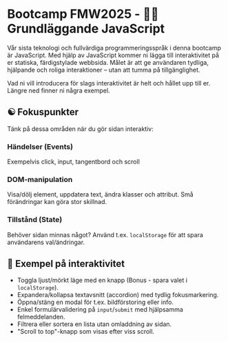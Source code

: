 # Bootcamp FMW2025 - 👩‍💻 Grundläggande JavaScript

Vår sista teknologi och fullvärdiga programmeringsspråk i denna bootcamp är JavaScript. Med hjälp av JavaScript kommer ni lägga till interaktivitet på er statiska, färdigstylade webbsida. Målet är att ge användaren tydliga, hjälpande och roliga interaktioner – utan att tumma på tillgänglighet.

Vad ni vill introducera för slags interaktivitet är helt och hållet upp till er. Längre ned finner ni några exempel.

## ☯️ Fokuspunkter

Tänk på dessa områden när du gör sidan interaktiv:

### Händelser (Events)

Exempelvis click, input, tangentbord och scroll

### DOM-manipulation

Visa/dölj element, uppdatera text, ändra klasser och attribut. Små förändringar kan göra stor skillnad.

### Tillstånd (State)

Behöver sidan minnas något? Använd t.ex. `localStorage` för att spara användarens val/ändringar.

## 🧩 Exempel på interaktivitet

- Toggla ljust/mörkt läge med en knapp (Bonus - spara valet i `localStorage`).
- Expandera/kollapsa textavsnitt (accordion) med tydlig fokusmarkering.
- Öppna/stäng en modal för t.ex. bildförstoring eller info.
- Enkel formulärvalidering på `input`/`submit` med hjälpsamma felmeddelanden.
- Filtrera eller sortera en lista utan omladdning av sidan.
- "Scroll to top"-knapp som visas efter viss scroll.
